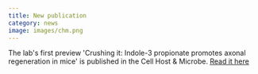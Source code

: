 ```yaml
---
title: New publication
category: news
image: images/chm.png
---
```


The lab's first preview 'Crushing it: Indole-3 propionate promotes axonal regeneration in mice' is published in the Cell Host & Microbe. [Read it here](https://doi.org/10.1016/j.chom.2022.08.006)